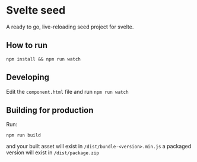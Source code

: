 # Svelte seed

A ready to go, live-reloading seed project for svelte.

## How to run

`npm install && npm run watch`

## Developing

Edit the `component.html` file and run `npm run watch`

## Building for production

Run:

`npm run build`

and your built asset will exist in `/dist/bundle-<version>.min.js`
a packaged version will exist in `/dist/package.zip`